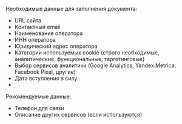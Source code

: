 Необходимые данные для заполнения документа:

* URL сайта
* Контактный email
* Наименование оператора
* ИНН оператора
* Юридический адрес оператора
* Категории используемых cookie (строго необходимые, аналитические, функциональные, таргетинговые)
* Выбор сервисов аналитики (Google Analytics, Yandex.Metrica, Facebook Pixel, другие)
* Дата вступления в силу
* 
Рекомендуемые данные:
* Телефон для связи
* Описание других сервисов (если используются)
